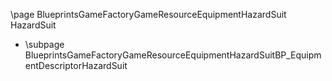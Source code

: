 \page BlueprintsGameFactoryGameResourceEquipmentHazardSuit HazardSuit
- \subpage BlueprintsGameFactoryGameResourceEquipmentHazardSuitBP_EquipmentDescriptorHazardSuit
